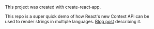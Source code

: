 This project was created with create-react-app.

This repo is a super quick demo of how React's new Context API can be used to render strings in multiple languages. [Blog post](https://leefreeman.xyz/2018/04/13/react-context-demo/) describing it.